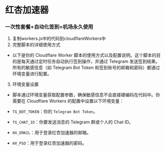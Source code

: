 # 红杏加速器
### 一次性套餐+自动化签到=机场永久使用
1. 复制workers.js中的代码到cloudflareWorkers中
2. 完整脚本的详细使用方式
 - 以下是你的 Cloudflare Worker 脚本的使用方式以及配置说明。这个脚本的目的是每天通过定时任务自动执行签到操作，并通过 Telegram 发送签到结果。所有的敏感信息（如 Telegram Bot Token 和签到账号的邮箱和密码）都通过环境变量进行配置。
3. 环境变量设置
  - 脚本通过环境变量获取配置参数，确保敏感信息不会直接硬编码在代码中。你需要在 Cloudflare Workers 的配置中设置以下环境变量：

  - `TG_BOT_TOKEN`：你的 `Telegram Bot Token`。
  - `TG_CHAT_ID`：你要发送消息的 Telegram 群或个人的 Chat ID。
  - `HX_EMAIL`：用于登录红杏加速器的邮箱。
  - `HX_PSD`：用于登录红杏加速器的密码。
